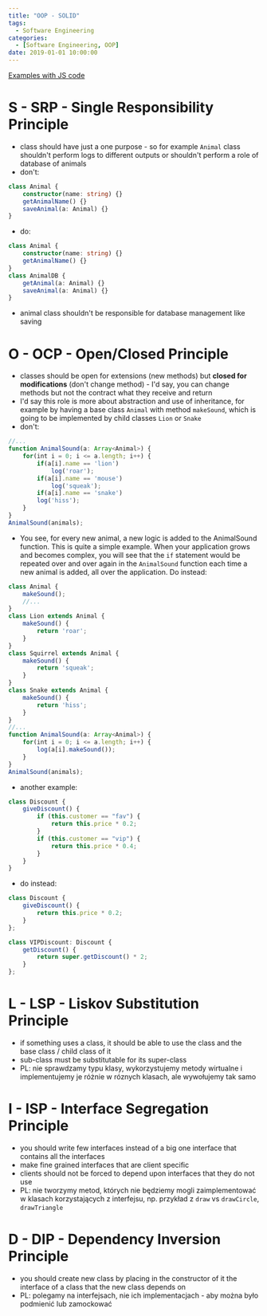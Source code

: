 ```yaml
---
title: "OOP - SOLID"
tags:
  - Software Engineering
categories:
  - [Software Engineering, OOP]
date: 2019-01-01 10:00:00
---
```


[Examples with JS code](https://blog.bitsrc.io/solid-principles-every-developer-should-know-b3bfa96bb688)

# S - SRP - Single Responsibility Principle

- class should have just a one purpose - so for example `Animal` class shouldn't perform logs to different outputs or shouldn't perform a role of database of animals
- don't:

```ts
class Animal {
    constructor(name: string) {}
    getAnimalName() {}
    saveAnimal(a: Animal) {}
}
```

- do:

```ts
class Animal {
    constructor(name: string) {}
    getAnimalName() {}
}
class AnimalDB {
    getAnimal(a: Animal) {}
    saveAnimal(a: Animal) {}
}
```
- animal class shouldn't be responsible for database management like saving

# O - OCP - **Open/Closed Principle**

- classes should be open for extensions (new methods) but **closed for modifications** (don't change method) - I'd say, you can change methods but not the contract what they receive and return
- I'd say this role is more about abstraction and use of inheritance, for example by having a base class `Animal` with method `makeSound`, which is going to be implemented by child classes `Lion` or `Snake`
- don't:

```ts
//...
function AnimalSound(a: Array<Animal>) {
    for(int i = 0; i <= a.length; i++) {
        if(a[i].name == 'lion')
            log('roar');
        if(a[i].name == 'mouse')
            log('squeak');
        if(a[i].name == 'snake')
        log('hiss');
    }
}
AnimalSound(animals);
```

- You see, for every new animal, a new logic is added to the AnimalSound function. This is quite a simple example. When your application grows and becomes complex, you will see that the `if` statement would be repeated over and over again in the `AnimalSound` function each time a new animal is added, all over the application. Do instead:

```ts
class Animal {
    makeSound();
    //...
}
class Lion extends Animal {
    makeSound() {
        return 'roar';
    }
}
class Squirrel extends Animal {
    makeSound() {
        return 'squeak';
    }
}
class Snake extends Animal {
    makeSound() {
        return 'hiss';
    }
}
//...
function AnimalSound(a: Array<Animal>) {
    for(int i = 0; i <= a.length; i++) {
        log(a[i].makeSound());
    }
}
AnimalSound(animals);
```

- another example:

```js
class Discount {
    giveDiscount() {
        if (this.customer == "fav") {
            return this.price * 0.2;
        }
        if (this.customer == "vip") {
            return this.price * 0.4;
        }
    }
}
```

- do instead:

```ts
class Discount {
    giveDiscount() {
        return this.price * 0.2;
    }
};

class VIPDiscount: Discount {
    getDiscount() {
        return super.getDiscount() * 2;
    }
};
```

# L - LSP - **Liskov Substitution Principle**

- if something uses a class, it should be able to use the class and the base class / child class of it
- sub-class must be substitutable for its super-class
- PL: nie sprawdzamy typu klasy, wykorzystujemy metody wirtualne i implementujemy je różnie w róznych klasach, ale wywołujemy tak samo

# I - ISP - **Interface Segregation Principle**

- you should write few interfaces instead of a big one interface that contains all the interfaces
- make fine grained interfaces that are client specific
- clients should not be forced to depend upon interfaces that they do not use
- PL: nie tworzymy metod, których nie będziemy mogli zaimplementować w klasach korzystających z interfejsu, np. przykład z `draw` vs `drawCircle`, `drawTriangle`

# D - DIP - Dependency Inversion Principle

- you should create new class by placing in the constructor of it the interface of a class that the new class depends on
- PL: polegamy na interfejsach, nie ich implementacjach - aby można było podmienić lub zamockować
